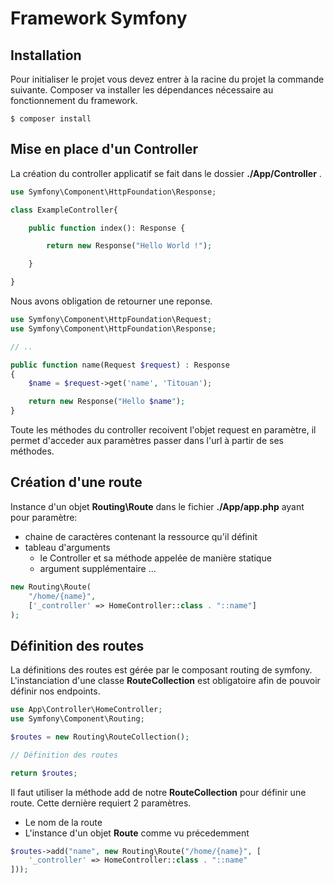 # Framework Symfony

## Installation

Pour initialiser le projet vous devez entrer à la racine du projet la commande suivante.
Composer va installer les dépendances nécessaire au fonctionnement du framework.

```
$ composer install
```

## Mise en place d'un Controller

La création du controller applicatif se fait dans le dossier **./App/Controller** .

```php
use Symfony\Component\HttpFoundation\Response;

class ExampleController{

    public function index(): Response {

        return new Response("Hello World !");

    }

}
```

Nous avons obligation de retourner une reponse.

```php
use Symfony\Component\HttpFoundation\Request;
use Symfony\Component\HttpFoundation\Response;

// ..

public function name(Request $request) : Response
{
    $name = $request->get('name', 'Titouan');

    return new Response("Hello $name");
}
```

Toute les méthodes du controller recoivent l'objet request en paramètre, il  permet d'acceder aux paramètres passer dans l'url à partir de ses méthodes.

## Création d'une route

Instance d'un objet **Routing\Route** dans le fichier **./App/app.php** ayant pour paramètre:
- chaine de caractères contenant la ressource qu'il définit
- tableau d'arguments
  - le Controller et sa méthode appelée de manière statique
  - argument supplémentaire ...

```php
new Routing\Route(
    "/home/{name}", 
    ['_controller' => HomeController::class . "::name"]
);
```


## Définition des routes

La définitions des routes est gérée par le composant routing de symfony. L'instanciation d'une classe **RouteCollection** est obligatoire afin de pouvoir définir nos endpoints.

```php
use App\Controller\HomeController;
use Symfony\Component\Routing;

$routes = new Routing\RouteCollection();

// Définition des routes

return $routes;
```

Il faut utiliser la méthode add de notre **RouteCollection** pour définir une route. Cette dernière requiert 2 paramètres.
- Le nom de la route
- L'instance d'un objet **Route** comme vu précedemment

```php
$routes->add("name", new Routing\Route("/home/{name}", [
    '_controller' => HomeController::class . "::name"
]));
```

